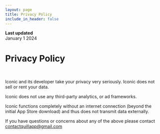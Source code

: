 ```yaml
---
layout: page
title: Privacy Policy
include_in_header: false
---
```


**Last updated**  
January 1 2024

# Privacy Policy

<br>

Iconic and its developer take your privacy very seriously. Iconic does not sell or rent your data.

Iconic does not use any third-party analytics, or ad frameworks.

Iconic functions completely without an internet connection (beyond the initial App Store download) and thus does not transmit data externally.

If you have questions or concerns about any of the above please contact contactquillapp@gmail.com

